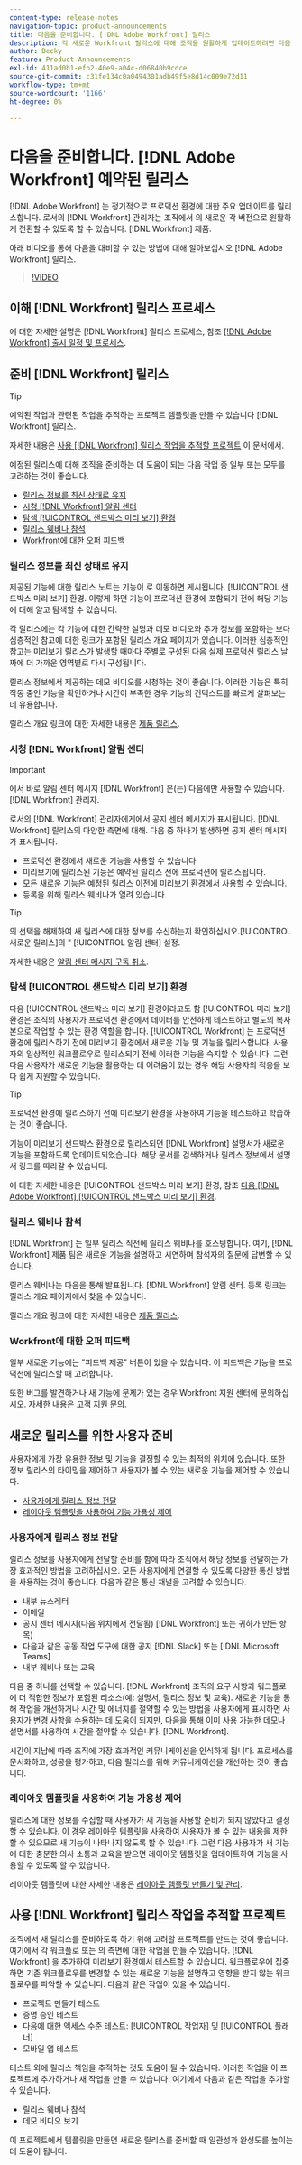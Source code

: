 ```yaml
---
content-type: release-notes
navigation-topic: product-announcements
title: 다음을 준비합니다. [!DNL Adobe Workfront] 릴리스
description: 각 새로운 Workfront 릴리스에 대해 조직을 원활하게 업데이트하려면 다음 팁을 따르십시오.
author: Becky
feature: Product Announcements
exl-id: 411ad0b1-efb2-40e9-a04c-d06840b9cdce
source-git-commit: c31fe134c0a0494301adb49f5e8d14c009e72d11
workflow-type: tm+mt
source-wordcount: '1166'
ht-degree: 0%

---
```


# 다음을 준비합니다. [!DNL Adobe Workfront] 예약된 릴리스

[!DNL Adobe Workfront] 는 정기적으로 프로덕션 환경에 대한 주요 업데이트를 릴리스합니다. 로서의 [!DNL Workfront] 관리자는 조직에서 의 새로운 각 버전으로 원활하게 전환할 수 있도록 할 수 있습니다. [!DNL Workfront] 제품.

<!--
[Watch a video about ways you can prepare for an [!DNL Adobe Workfront] quarterly release.](https://video.tv.adobe.com/v/3413544){target=_blank}
-->

아래 비디오를 통해 다음을 대비할 수 있는 방법에 대해 알아보십시오 [!DNL Adobe Workfront] 릴리스.

>[!VIDEO](https://video.tv.adobe.com/v/3413544/?quality=12)

## 이해 [!DNL Workfront] 릴리스 프로세스

에 대한 자세한 설명은 [!DNL Workfront] 릴리스 프로세스, 참조 [[!DNL Adobe Workfront] 출시 일정 및 프로세스](workfront-release-schedule.md).

## 준비 [!DNL Workfront] 릴리스

>[!TIP]
>
>예약된 작업과 관련된 작업을 추적하는 프로젝트 템플릿을 만들 수 있습니다 [!DNL Workfront] 릴리스.
>
>자세한 내용은 [사용 [!DNL Workfront] 릴리스 작업을 추적할 프로젝트](#use-a-workfront-project-to-track-release-work) 이 문서에서.


예정된 릴리스에 대해 조직을 준비하는 데 도움이 되는 다음 작업 중 일부 또는 모두를 고려하는 것이 좋습니다.

* [릴리스 정보를 최신 상태로 유지](#stay-up-to-date-with-release-notes)
* [시청 [!DNL Workfront] 알림 센터](#watch-the-workfront-announcement-center)
* [탐색 [!UICONTROL 샌드박스 미리 보기] 환경](#explore-the-preview-sandbox-environment)
* [릴리스 웨비나 참석](#attend-the-release-webinar)
* [Workfront에 대한 오퍼 피드백](#offer-feedback-to-workfront)

### 릴리스 정보를 최신 상태로 유지

제공된 기능에 대한 릴리스 노트는 기능이 로 이동하면 게시됩니다. [!UICONTROL 샌드박스 미리 보기] 환경. 이렇게 하면 기능이 프로덕션 환경에 포함되기 전에 해당 기능에 대해 알고 탐색할 수 있습니다.

각 릴리스에는 각 기능에 대한 간략한 설명과 데모 비디오와 추가 정보를 포함하는 보다 심층적인 참고에 대한 링크가 포함된 릴리스 개요 페이지가 있습니다. 이러한 심층적인 참고는 미리보기 릴리스가 발생할 때마다 주별로 구성된 다음 실제 프로덕션 릴리스 날짜에 더 가까운 영역별로 다시 구성됩니다.

릴리스 정보에서 제공하는 데모 비디오를 시청하는 것이 좋습니다. 이러한 기능은 특히 작동 중인 기능을 확인하거나 시간이 부족한 경우 기능의 컨텍스트를 빠르게 살펴보는 데 유용합니다.

릴리스 개요 링크에 대한 자세한 내용은 [제품 릴리스](product-releases.md).

### 시청 [!DNL Workfront] 알림 센터

>[!IMPORTANT]
>
>에서 바로 알림 센터 메시지 [!DNL Workfront] 은(는) 다음에만 사용할 수 있습니다. [!DNL Workfront] 관리자.

로서의 [!DNL Workfront] 관리자에게에서 공지 센터 메시지가 표시됩니다. [!DNL Workfront] 릴리스의 다양한 측면에 대해. 다음 중 하나가 발생하면 공지 센터 메시지가 표시됩니다.

* 프로덕션 환경에서 새로운 기능을 사용할 수 있습니다
* 미리보기에 릴리스된 기능은 예약된 릴리스 전에 프로덕션에 릴리스됩니다.
* 모든 새로운 기능은 예정된 릴리스 이전에 미리보기 환경에서 사용할 수 있습니다.
* 등록을 위해 릴리스 웨비나가 열려 있습니다.

>[!TIP]
>
>의 선택을 해제하여 새 릴리스에 대한 정보를 수신하는지 확인하십시오.[!UICONTROL 새로운 릴리스]의 &quot; [!UICONTROL 알림 센터] 설정.
>
>자세한 내용은 [알림 센터 메시지 구독 취소](../announcements/unsubscribe-from-ac-messages.md).


### 탐색 [!UICONTROL 샌드박스 미리 보기] 환경

다음 [!UICONTROL 샌드박스 미리 보기] 환경이라고도 함 [!UICONTROL 미리 보기] 환경은 조직의 사용자가 프로덕션 환경에서 데이터를 안전하게 테스트하고 별도의 복사본으로 작업할 수 있는 환경 역할을 합니다. [!UICONTROL Workfront] 는 프로덕션 환경에 릴리스하기 전에 미리보기 환경에서 새로운 기능 및 기능을 릴리스합니다. 사용자의 일상적인 워크플로우로 릴리스되기 전에 이러한 기능을 숙지할 수 있습니다. 그런 다음 사용자가 새로운 기능을 활용하는 데 어려움이 있는 경우 해당 사용자의 적응을 보다 쉽게 지원할 수 있습니다.

>[!TIP]
>
>프로덕션 환경에 릴리스하기 전에 미리보기 환경을 사용하여 기능을 테스트하고 학습하는 것이 좋습니다.

기능이 미리보기 샌드박스 환경으로 릴리스되면 [!DNL Workfront] 설명서가 새로운 기능을 포함하도록 업데이트되었습니다. 해당 문서를 검색하거나 릴리스 정보에서 설명서 링크를 따라갈 수 있습니다.

에 대한 자세한 내용은 [!UICONTROL 샌드박스 미리 보기] 환경, 참조 [다음 [!DNL Adobe Workfront] [!UICONTROL 샌드박스 미리 보기] 환경](../../administration-and-setup/set-up-workfront/workfront-testing-environments/wf-preview-sandbox-environment.md).

### 릴리스 웨비나 참석

[!DNL Workfront] 는 일부 릴리스 직전에 릴리스 웨비나를 호스팅합니다. 여기, [!DNL Workfront] 제품 팀은 새로운 기능을 설명하고 시연하며 참석자의 질문에 답변할 수 있습니다.

릴리스 웨비나는 다음을 통해 발표됩니다. [!DNL Workfront] 알림 센터. 등록 링크는 릴리스 개요 페이지에서 찾을 수 있습니다.

릴리스 개요 링크에 대한 자세한 내용은 [제품 릴리스](product-releases.md).

### Workfront에 대한 오퍼 피드백

일부 새로운 기능에는 &quot;피드백 제공&quot; 버튼이 있을 수 있습니다. 이 피드백은 기능을 프로덕션에 릴리스할 때 고려합니다.

또한 버그를 발견하거나 새 기능에 문제가 있는 경우 Workfront 지원 센터에 문의하십시오. 자세한 내용은 [고객 지원 문의](../../workfront-basics/tips-tricks-and-troubleshooting/contact-customer-support.md).



## 새로운 릴리스를 위한 사용자 준비

사용자에게 가장 유용한 정보 및 기능을 결정할 수 있는 최적의 위치에 있습니다. 또한 정보 릴리스의 타이밍을 제어하고 사용자가 볼 수 있는 새로운 기능을 제어할 수 있습니다.

* [사용자에게 릴리스 정보 전달](#communicate-release-information-to-your-users)
* [레이아웃 템플릿을 사용하여 기능 가용성 제어](#consider-using-layout-templates-to-control-feature-availability)

### 사용자에게 릴리스 정보 전달

릴리스 정보를 사용자에게 전달할 준비를 함에 따라 조직에서 해당 정보를 전달하는 가장 효과적인 방법을 고려하십시오. 모든 사용자에게 연결할 수 있도록 다양한 통신 방법을 사용하는 것이 좋습니다. 다음과 같은 통신 채널을 고려할 수 있습니다.

* 내부 뉴스레터
* 이메일
* 공지 센터 메시지(다음 위치에서 전달됨) [!DNL Workfront] 또는 귀하가 만든 항목)
* 다음과 같은 공동 작업 도구에 대한 공지 [!DNL Slack] 또는 [!DNL Microsoft Teams]
* 내부 웨비나 또는 교육

다음 중 하나를 선택할 수 있습니다. [!DNL Workfront] 조직의 요구 사항과 워크플로에 더 적합한 정보가 포함된 리소스(예: 설명서, 릴리스 정보 및 교육). 새로운 기능을 통해 작업을 개선하거나 시간 및 에너지를 절약할 수 있는 방법을 사용자에게 표시하면 사용자가 변경 사항을 수용하는 데 도움이 되지만, 다음을 통해 이미 사용 가능한 데모나 설명서를 사용하여 시간을 절약할 수 있습니다. [!DNL Workfront].

시간이 지남에 따라 조직에 가장 효과적인 커뮤니케이션을 인식하게 됩니다. 프로세스를 문서화하고, 성공을 평가하고, 다음 릴리스를 위해 커뮤니케이션을 개선하는 것이 좋습니다.

### 레이아웃 템플릿을 사용하여 기능 가용성 제어

릴리스에 대한 정보를 수집할 때 사용자가 새 기능을 사용할 준비가 되지 않았다고 결정할 수 있습니다. 이 경우 레이아웃 템플릿을 사용하여 사용자가 볼 수 있는 내용을 제한할 수 있으므로 새 기능이 나타나지 않도록 할 수 있습니다. 그런 다음 사용자가 새 기능에 대한 충분한 의사 소통과 교육을 받으면 레이아웃 템플릿을 업데이트하여 기능을 사용할 수 있도록 할 수 있습니다.

레이아웃 템플릿에 대한 자세한 내용은 [레이아웃 템플릿 만들기 및 관리](../../administration-and-setup/customize-workfront/use-layout-templates/create-and-manage-layout-templates.md).

## 사용 [!DNL Workfront] 릴리스 작업을 추적할 프로젝트

조직에서 새 릴리스를 준비하도록 하기 위해 고려할 프로젝트를 만드는 것이 좋습니다. 여기에서 각 워크플로 또는 의 측면에 대한 작업을 만들 수 있습니다. [!DNL Workfront] 을 추가하여 미리보기 환경에서 테스트할 수 있습니다. 워크플로우에 집중하면 기존 워크플로우를 변경할 수 있는 새로운 기능을 설명하고 영향을 받지 않는 워크플로우를 파악할 수 있습니다. 다음과 같은 작업이 있을 수 있습니다.

* 프로젝트 만들기 테스트
* 증명 승인 테스트
* 다음에 대한 액세스 수준 테스트: [!UICONTROL 작업자] 및 [!UICONTROL 플래너]
* 모바일 앱 테스트

테스트 외에 릴리스 책임을 추적하는 것도 도움이 될 수 있습니다. 이러한 작업을 이 프로젝트에 추가하거나 새 작업을 만들 수 있습니다. 여기에서 다음과 같은 작업을 추가할 수 있습니다.

* 릴리스 웨비나 참석
* 데모 비디오 보기

이 프로젝트에서 템플릿을 만들면 새로운 릴리스를 준비할 때 일관성과 완성도를 높이는 데 도움이 됩니다.
